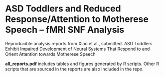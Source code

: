 
# ASD Toddlers and Reduced Response/Attention to Motherese Speech – fMRI SNF Analysis

Reproducible analysis reports from Xiao et al., submitted. ASD Toddlers Exhibit Impaired Development of Neural Systems That Respond to and Orient Attention towards Motherese Speech

**all_reports.pdf** includes tables and figures generated by R scripts. Other R scripts that are sourced in the reports are also included in the repo. 
